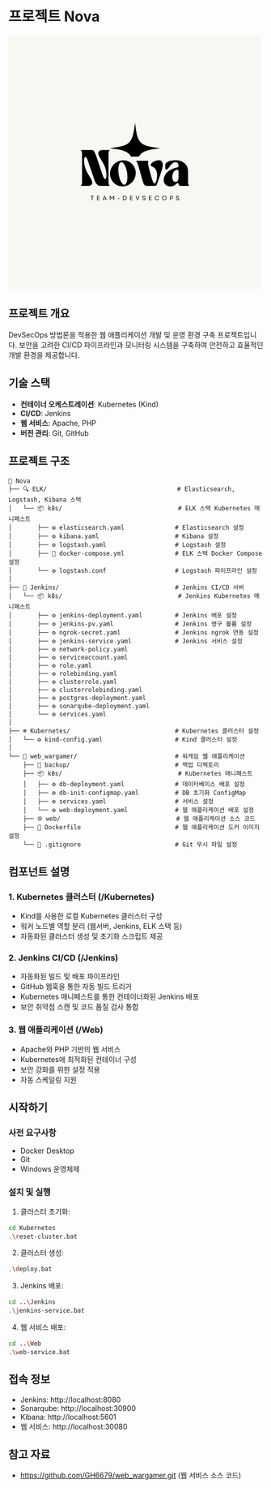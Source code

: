 # 프로젝트 Nova
![alt text](image.png)

## 프로젝트 개요
DevSecOps 방법론을 적용한 웹 애플리케이션 개발 및 운영 환경 구축 프로젝트입니다. 
보안을 고려한 CI/CD 파이프라인과 모니터링 시스템을 구축하여 안전하고 효율적인 개발 환경을 제공합니다.

## 기술 스택
- **컨테이너 오케스트레이션**: Kubernetes (Kind)
- **CI/CD**: Jenkins
- **웹 서비스**: Apache, PHP
- **버전 관리**: Git, GitHub

## 프로젝트 구조
```
📁 Nova
├── 🔍 ELK/                                    # Elasticsearch, Logstash, Kibana 스택
│   └── 📦 k8s/                                # ELK 스택 Kubernetes 매니페스트
│       ├── ⚙️ elasticsearch.yaml              # Elasticsearch 설정
│       ├── ⚙️ kibana.yaml                     # Kibana 설정
│       ├── ⚙️ logstash.yaml                   # Logstash 설정
│       ├── 🐋 docker-compose.yml              # ELK 스택 Docker Compose 설정
│       └── ⚙️ logstash.conf                   # Logstash 파이프라인 설정
│       
├── 🔧 Jenkins/                                # Jenkins CI/CD 서버
│   └── 📦 k8s/                                # Jenkins Kubernetes 매니페스트
│       ├── ⚙️ jenkins-deployment.yaml         # Jenkins 배포 설정
│       ├── ⚙️ jenkins-pv.yaml                 # Jenkins 영구 볼륨 설정
│       ├── ⚙️ ngrok-secret.yaml               # Jenkins ngrok 연동 설정
│       ├── ⚙️ jenkins-service.yaml            # Jenkins 서비스 설정
│       ├── ⚙️ network-policy.yaml
│       ├── ⚙️ serviceaccount.yaml
│       ├── ⚙️ role.yaml
│       ├── ⚙️ rolebinding.yaml 
│       ├── ⚙️ clusterrole.yaml
│       ├── ⚙️ clusterrolebinding.yaml
│       ├── ⚙️ postgres-deployment.yaml
│       ├── ⚙️ sonarqube-deployment.yaml
│       └── ⚙️ services.yaml
│       
├── ☸️ Kubernetes/                             # Kubernetes 클러스터 설정
│   └── ⚙️ kind-config.yaml                    # Kind 클러스터 설정
│   
└── 🎯 web_wargamer/                           # 워게임 웹 애플리케이션
    ├── 💾 backup/                             # 백업 디렉토리
    ├── 📦 k8s/                                # Kubernetes 매니페스트
    │   ├── ⚙️ db-deployment.yaml              # 데이터베이스 배포 설정
    │   ├── ⚙️ db-init-configmap.yaml          # DB 초기화 ConfigMap
    │   ├── ⚙️ services.yaml                   # 서비스 설정
    │   └── ⚙️ web-deployment.yaml             # 웹 애플리케이션 배포 설정
    ├── 🌐 web/                                # 웹 애플리케이션 소스 코드
    ├── 🐳 Dockerfile                          # 웹 애플리케이션 도커 이미지 설정
    └── 📄 .gitignore                          # Git 무시 파일 설정
```

## 컴포넌트 설명

### 1. Kubernetes 클러스터 (/Kubernetes)
- Kind를 사용한 로컬 Kubernetes 클러스터 구성
- 워커 노드별 역할 분리 (웹서버, Jenkins, ELK 스택 등)
- 자동화된 클러스터 생성 및 초기화 스크립트 제공

### 2. Jenkins CI/CD (/Jenkins)
- 자동화된 빌드 및 배포 파이프라인
- GitHub 웹훅을 통한 자동 빌드 트리거
- Kubernetes 매니페스트를 통한 컨테이너화된 Jenkins 배포
- 보안 취약점 스캔 및 코드 품질 검사 통합

### 3. 웹 애플리케이션 (/Web)
- Apache와 PHP 기반의 웹 서비스
- Kubernetes에 최적화된 컨테이너 구성
- 보안 강화를 위한 설정 적용
- 자동 스케일링 지원

## 시작하기

### 사전 요구사항
- Docker Desktop
- Git
- Windows 운영체제

### 설치 및 실행
1. 클러스터 초기화:
```bash
cd Kubernetes
.\reset-cluster.bat
```

2. 클러스터 생성:
```bash
.\deploy.bat
```

3. Jenkins 배포:
```bash
cd ..\Jenkins
.\jenkins-service.bat
```

4. 웹 서비스 배포:
```bash
cd ..\Web
.\web-service.bat
```

## 접속 정보
- Jenkins: http://localhost:8080
- Sonarqube: http://localhost:30900
- Kibana: http://localhost:5601
- 웹 서비스: http://localhost:30080

## 참고 자료
- https://github.com/GH6679/web_wargamer.git (웹 서비스 소스 코드)
